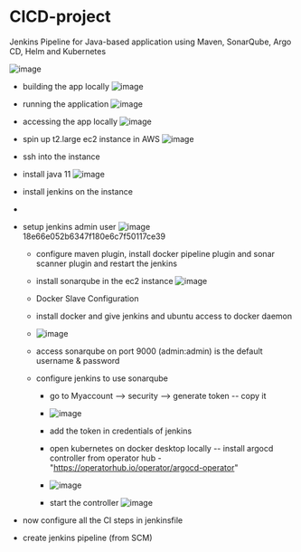 # CICD-project
Jenkins Pipeline for Java-based application using Maven, SonarQube, Argo CD, Helm and Kubernetes


![image](https://github.com/hemu07/CICD-project/assets/90203539/bebf6e54-50d8-4caa-88f8-ca79ba94b968)

- building the app locally
  ![image](https://github.com/hemu07/CICD-project/assets/90203539/425f3862-b767-4b6e-acb0-01bea94aec8f)
- running the application
  ![image](https://github.com/hemu07/CICD-project/assets/90203539/37b7b87b-2d6a-4b78-a861-102f6c525c3f)
- accessing the app locally
  ![image](https://github.com/hemu07/CICD-project/assets/90203539/e70d3ef0-db53-43fc-9025-e4a7083054e5)

- spin up t2.large ec2 instance in AWS
  ![image](https://github.com/hemu07/CICD-project/assets/90203539/07d41b16-9525-4866-bbcd-61b64669a924)

- ssh into the instance
- install java 11
  ![image](https://github.com/hemu07/CICD-project/assets/90203539/9ad917f6-17b9-41f8-b525-6ca6b4758a58)
- install jenkins on the instance
- 
- setup jenkins admin user
  ![image](https://github.com/hemu07/CICD-project/assets/90203539/dc9935f6-cdb1-48c4-8fb3-ee23673312d0)
  18e66e052b6347f180e6c7f50117ce39

  - configure maven plugin, install docker pipeline plugin and sonar scanner plugin and restart the jenkins
  - install sonarqube in the ec2 instance
    ![image](https://github.com/hemu07/CICD-project/assets/90203539/2c2fc6c9-9b56-40f5-a5e0-f1af56fd30b9)
  - Docker Slave Configuration
  - install docker and give jenkins and ubuntu access to docker daemon
  - ![image](https://github.com/hemu07/CICD-project/assets/90203539/93af5b54-973c-4767-90c4-f6fb4ec881b6)
 
  - access sonarqube on port 9000 (admin:admin) is the default username & password
  - configure jenkins to use sonarqube
    - go to Myaccount --> security --> generate token -- copy it
    - ![image](https://github.com/hemu07/CICD-project/assets/90203539/3b89702a-6eae-49cb-9fa9-46155590a511)
    - add the token in credentials of jenkins
   
    - open kubernetes on docker desktop locally -- install argocd controller from operator hub - "https://operatorhub.io/operator/argocd-operator"
    - ![image](https://github.com/hemu07/CICD-project/assets/90203539/a634b471-37a9-4997-8763-6736fd9ed4b7)

    - start the controller
      ![image](https://github.com/hemu07/CICD-project/assets/90203539/27913ec3-a484-45ef-9109-a1ad37dd4df6)

- now configure all the CI steps in jenkinsfile
- create jenkins pipeline (from SCM)
  
